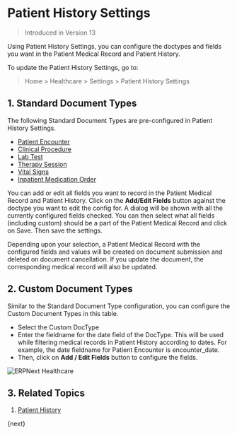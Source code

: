 <!-- add-breadcrumbs -->

# Patient History Settings

> Introduced in Version 13

Using Patient History Settings, you can configure the doctypes and fields you want in the Patient Medical Record and Patient History.

To update the Patient History Settings, go to:

> Home > Healthcare > Settings > Patient History Settings

## 1. Standard Document Types

The following Standard Document Types are pre-configured in Patient History Settings.

- [Patient Encounter](/docs/v12/user/manual/en/healthcare/patient_encounter)
- [Clinical Procedure](/docs/v12/user/manual/en/healthcare/clinical_procedure)
- [Lab Test](/docs/v12/user/manual/en/healthcare/lab_test)
- [Therapy Session](/docs/v12/user/manual/en/healthcare/therapy_session)
- [Vital Signs](/docs/v12/user/manual/en/healthcare/vital_signs)
- [Inpatient Medication Order](/docs/v12/user/manual/en/healthcare/inpatient_medication_order)

You can add or edit all fields you want to record in the Patient Medical Record and Patient History. Click on the **Add/Edit Fields** button against the doctype you want to edit the config for. A dialog will be shown with all the currently configured fields checked. You can then select what all fields (including custom) should be a part of the Patient Medical Record and click on Save. Then save the settings.

Depending upon your selection, a Patient Medical Record with the configured fields and values will be created on document submission and deleted on document cancellation. If you update the document, the corresponding medical record will also be updated.

## 2. Custom Document Types

Similar to the Standard Document Type configuration, you can configure the Custom Document Types in this table.

- Select the Custom DocType
- Enter the fieldname for the date field of the DocType. This will be used while filtering medical records in Patient History according to dates. For example, the date fieldname for Patient Encounter is encounter_date.
- Then, click on **Add / Edit Fields** button to configure the fields.

<img class="screenshot" alt="ERPNext Healthcare" src="{{docs_base_url}}/v12/assets/img/healthcare/patient-history-settings.gif">

## 3. Related Topics

1. [Patient History](/docs/v12/user/manual/en/healthcare/patient_history)

{next}

